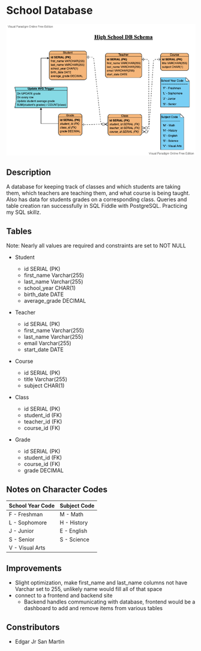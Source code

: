 # School Database


![High School DB Schema](high_school_db_schema.png)


## Description

A database for keeping track of classes and which students are taking them, which teachers are teaching them, and what course is being taught.
Also has data for students grades on a corresponding class. Queries and table creation ran successfully in SQL Fiddle with PostgreSQL.
Practicing my SQL skillz.


## Tables

Note: Nearly all values are required and constraints are set to NOT NULL

* Student
  * id SERIAL (PK)
  * first_name Varchar(255)
  * last_name Varchar(255)
  * school_year CHAR(1)
  * birth_date DATE
  * average_grade DECIMAL

* Teacher
  * id SERiAL (PK)
  * first_name Varchar(255)
  * last_name Varchar(255)
  * email Varchar(255)
  * start_date DATE

* Course
  * id SERIAL (PK)
  * title Varchar(255)
  * subject CHAR(1)

* Class
  * id SERIAL (PK)
  * student_id (FK)
  * teacher_id (FK)
  * course_id (FK)

* Grade
  * id SERIAL (PK)
  * student_id (FK)
  * course_id (FK)
  * grade DECIMAL


## Notes on Character Codes

School Year Code | Subject Code
----------------- | ---------------
 F - Freshman | M - Math
 L - Sophomore | H - History
 J - Junior | E - English
 S - Senior | S - Science
  | V - Visual Arts 
  

## Improvements

* Slight optimization, make first_name and last_name columns not have Varchar set to 255, unlikely name would fill all of that space
* connect to a frontend and backend site
  * Backend handles communicating with database, frontend would be a dashboard to add and remove items from various tables


## Constributors

* Edgar Jr San Martin
